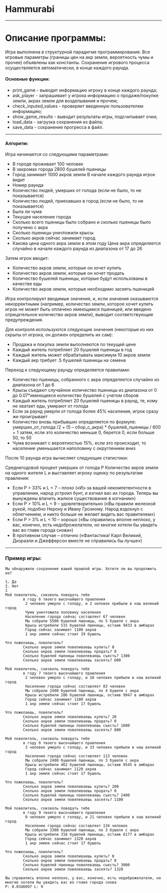 # Hammurabi
___
# Описание программы:
Игра выполнена в структурной парадигме программирования.
Все игровые параметры (границы цен на акр земли, вероятность чумы и прочее) объявлены как константы.
Сохранение игрового процесса осуществляется автоматически, в конце каждого раунда.
#### Основные функции:
- print_game - выводит информацию игроку в конце каждого раунда;
- ask_player - запрашивает у игрока информацию о продаже/покупке земли, акрах земли для возделывания и прочем;
- check_inputed_values - проверяет введенную пользователем информацию;
- show_game_results - выводит результаты игры, подсчитывает очки;
- load_data - загрузка сохранения из файла;
- save_data - сохранение прогресса в файл.
___
#### Алгоритм:
Игра начинается со следующими параметрами:
- В городе проживает 100 человек
- В закромах города 2800 бушелей пшеницы
- Город занимает 1000 акров земли
В начале каждого раунда игрок видит
- Номер раунда
- Количество людей, умерших от голода (если не было, то не показывается)
- Количество людей, приехавших в город (если не было, то не показывается)
- Была ли чума
- Текущее население города
- Сколько всего пшеницы было собрано и сколько пшеницы было получено с акра
- Сколько пшеницы уничтожили крысы
- Сколько акров сейчас занимает город
- Какова цена одного акра земли в этом году
Цена акра определяется случайно в начале каждого раунда из диапазона от 17 до 26

Затем игрок вводит:
- Количество акров земли, которые он хочет купить
- Количество акров земли, которые он хочет продать
- Количество бушелей пшеницы, которые будут использованы в качестве еды
- Количество акров земли, которые необходимо засеять пшеницей

Игра контролирует вводимые значения, и, если значения оказываются некорректными (например, количество земли, которое хочет купить игрок не может быть оплачено имеющимся пшеницей, или введено отрицательное количество акров земли), выводит соответствующие предупреждения.

Для контроля используются следующие значения (некоторые из них скрыты от игрока, он должен определить их сам):

- Продажа и покупка земли выполняются по текущей цене
- Каждый житель потребляет 20 бушелей пшеницы в год
- Каждый житель может обрабатывать максимум 10 акров земли
- Каждый акр требует .5 бушелей пшеницы на семена

Переход к следующему раунду определяется правилами:

- Количество пшеницы, собранного с акра определяется случайно из диапазона от 1 до 6
- Крысы съедают случайное количество пшеницы из диапазона от 0 до 0.07*имеющееся количество бушелей с учетом сборов
- Каждый житель потребляет 20 бушелей пшеницы в раунд, те, кому не хватает еды, умирают от голода
- Если за раунд умерли от голода более 45% населения, игрок сразу же проигрывает
- Количество вновь прибывших определяется по формуле: умерших_от_голода /2 + (5 – сбор_с_акра) * бушелей_пшеницы / 600 + 1 затем, если это количество меньше 0, берется 0, если больше 50, то 50
- Чума возникает с вероятностью 15%, если это происходит, то население уменьшается наполовину с округлением вниз

После 10 раунда игра вычисляет следующие статистики:

Среднегодовой процент умерших от голода P
Количество акров земли на одного жителя L и выставляет игроку оценку по результатам правления:
- Если P > 33% и L < 7 – плохо («Из-за вашей некомпетентности в управлении, народ устроил бунт, и изгнал вас их города. Теперь вы вынуждены влачить жалкое существование в изгнании»)
- Если P > 10% и L < 9 – удовлетворительно («Вы правили железной рукой, подобно Нерону и Ивану Грозному. Народ вздохнул с облегчением, и никто больше не желает видеть вас правителем»)
- Если P > 3% и L < 10 – хорошо («Вы справились вполне неплохо, у вас, конечно, есть недоброжелатели, но многие хотели бы увидеть вас во главе города снова»)
- В противном случае – отлично («Фантастика! Карл Великий, Дизраэли и Джефферсон вместе не справились бы лучше»)

___
### Пример игры:
```
Мы обнаружили сохранение вашей прошлой игры. Хотите ли вы продолжить ее?

1. Да
2. Нет
1
Мой повелитель, соизволь поведать тебе
        в году 6 твоего высочайшего правления
         2 человек умерло с голоду, и 2 человек прибыли в наш великий город
         Чума уничтожила половину населения
         Население города сейчас составляет 67 человек
         Мы собрали 5500 бушелей пшеницы, по 5 бушеля с акра
         Крысы истребили 515 бушелей пшеницы, остаив 9433 в амбарах
         Город сейчас занимает 1100 акров
         1 акр земли сейчас стоит 19 бушель

Что пожелаешь, повелитель?
        Сколько акров земли повеливаешь купить? 0
        Сколько акров земли повеливаешь продать? 0
        Сколько бушелей пшеницы повелеваешь съесть? 1300
        Сколько акров земли повелеваешь засеять? 600

Мой повелитель, соизволь поведать тебе
        в году 7 твоего высочайшего правления
         2 человек умерло с голоду, и 18 человек прибыли в наш великий город
         Население города сейчас составляет 83 человек
         Мы собрали 2400 бушелей пшеницы, по 4 бушеля с акра
         Крысы истребили 286 бушелей пшеницы, остаив 9947 в амбарах
         Город сейчас занимает 1100 акров
         1 акр земли сейчас стоит 17 бушель

Что пожелаешь, повелитель?
        Сколько акров земли повеливаешь купить? 20
        Сколько акров земли повеливаешь продать? 0
        Сколько бушелей пшеницы повелеваешь съесть? 1600
        Сколько акров земли повелеваешь засеять? 800

Мой повелитель, соизволь поведать тебе
        в году 8 твоего высочайшего правления
         3 человек умерло с голоду, и 33 человек прибыли в наш великий город
         Население города сейчас составляет 113 человек
         Мы собрали 2400 бушелей пшеницы, по 3 бушеля с акра
         Крысы истребили 462 бушелей пшеницы, остаив 9545 в амбарах
         Город сейчас занимает 1120 акров
         1 акр земли сейчас стоит 17 бушель

Что пожелаешь, повелитель?
        Сколько акров земли повеливаешь купить? 200
        Сколько акров земли повеливаешь продать? 0
        Сколько бушелей пшеницы повелеваешь съесть? 2400
        Сколько акров земли повелеваешь засеять? 1100

Мой повелитель, соизволь поведать тебе
        в году 9 твоего высочайшего правления
         0 человек умерло с голоду, и 21 человек прибыли в наш великий город
         Население города сейчас составляет 134 человек
         Мы собрали 3300 бушелей пшеницы, по 3 бушеля с акра
         Крысы истребили 318 бушелей пшеницы, остаив 6177 в амбарах
         Город сейчас занимает 1320 акров
         1 акр земли сейчас стоит 17 бушель

Что пожелаешь, повелитель?
        Сколько акров земли повеливаешь купить? 0
        Сколько акров земли повеливаешь продать? 0
        Сколько бушелей пшеницы повелеваешь съесть? 3000
        Сколько акров земли повелеваешь засеять? 1320

Вы справились вполне неплохо, у вас, конечно, есть недоброжелатели, но многие хотели бы увидеть вас во главе города снова
P: 0.0346697 L: 9
```